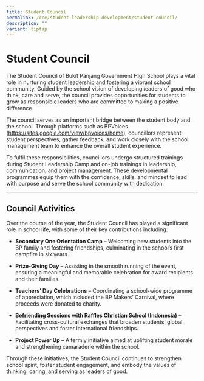 ```yaml
---
title: Student Council
permalink: /cce/student-leadership-development/student-council/
description: ""
variant: tiptap
---
```

<h1><strong>Student Council</strong></h1>
<p>The Student Council of Bukit Panjang Government High School plays a vital
role in nurturing student leadership and fostering a vibrant school community.
Guided by the school vision of developing <em>l</em>eaders of good who think,
care and serve, the council provides opportunities for students to grow
as responsible leaders who are committed to making a positive difference.</p>
<p>The council serves as an important bridge between the student body and
the school. Through platforms such as BPVoices (<a href="https://sites.google.com/view/bpvoices/home" rel="noopener noreferrer nofollow" target="_blank"><u>https://sites.google.com/view/bpvoices/home</u></a>),
councillors represent student perspectives, gather feedback, and work closely
with the school management team to enhance the overall student experience.</p>
<p>To fulfil these responsibilities, councillors undergo structured trainings
during Student Leadership Camp and on-job trainings in leadership, communication,
and project management. These developmental programmes equip them with
the confidence, skills, and mindset to lead with purpose and serve the
school community with dedication.</p>
<hr>
<h2><strong>Council Activities</strong></h2>
<p>Over the course of the year, the Student Council has played a significant
role in school life, with some of their key contributions including:</p>
<ul>
<li>
<p><strong>Secondary One Orientation Camp</strong> – Welcoming new students
into the BP family and fostering friendships, culminating in the school’s
first campfire in six years.
<br>
</p>
</li>
<li>
<p><strong>Prize-Giving Day</strong> – Assisting in the smooth running of
the event, ensuring a meaningful and memorable celebration for award recipients
and their families.</p>
<p></p>
</li>
<li>
<p><strong>Teachers’ Day Celebrations</strong> – Coordinating a school-wide
programme of appreciation, which included the BP Makers’ Carnival, where
proceeds were donated to charity.</p>
<p></p>
</li>
<li>
<p><strong>Befriending Sessions with Raffles Christian School (Indonesia)</strong> –
Facilitating cross-cultural exchanges that broaden students’ global perspectives
and foster international friendships.</p>
<p></p>
</li>
<li>
<p><strong>Project Power Up</strong> – A termly initiative aimed at uplifting
student morale and strengthening camaraderie within the school.</p>
</li>
</ul>
<p>Through these initiatives, the Student Council continues to strengthen
school spirit, foster student engagement, and embody the values of thinking,
caring, and serving as leaders of good.</p>
<p>
<br>
<br>
</p>
<p></p>